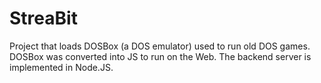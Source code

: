 # StreaBit
Project that loads  DOSBox (a DOS emulator) used to run old DOS games. DOSBox was converted into JS to run on the Web.
The backend server is implemented in Node.JS.
